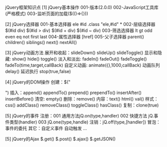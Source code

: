 jQuery框架知识点
[1] jQuery基本操作
    001-版本(2.0.0)
    002-JavaScript工具库(严格模式)
    003-监听页面的加载($(()=>{}))

[2] jQuery选择器
    001-基本选择器  ele #id .class "ele,#id"  *
    002-层级选择器  $(#id div) $(#id > div)  $(#id + div)  $(#id ~ div) 
    003-筛选选择器  lt gt odd even eq not first last 
    004-属性选择器  [href]
    005-父子选择器  parent() children() siblings()  next() nextAll() 

[3] jQuery动画方法
    展开和收起：slideDown() slideUp() slideToggle()
    显示和隐藏: show()      hide()    toggle()
    淡入和淡出: fadeIn()    fadeOut()  fadeToggle() fadeTo(time,target,callBack)
    自定义动画: animate({},1000,callBack)  动画队列 delay() 延迟执行  stop(true,false) 

[4] jQuery的DOM操作
    创建：$("<div></div>")
    插入：append() appendTo() prepend() prependTo() insertAfter() insertBefore()
    清空: empty()
    删除：remove()
    内容：text() html() val()
    样式：css() addClass() removeClass() toggleClass() hasClass()
    复制：clone(true)

[5] jQuery的事件
    注册：001 通用方法jQ.on(type,handler)  002 快捷方法 jQ.事件类型(handler) 003 jQ.one(type,handle)
    注销：jQ.off(type,[handler])
    冒泡：事件的委托
    其它：自定义事件 自动触发 ...

[5] jQuery的Ajax
    $.get()
    $.post()
    $.ajax()
    $.getJSON()